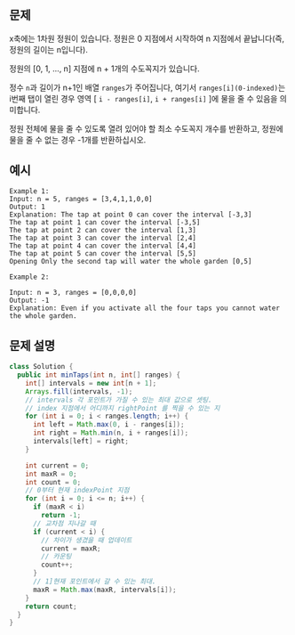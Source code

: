 #

## 문제

x축에는 1차원 정원이 있습니다. 정원은 0 지점에서 시작하여 n 지점에서 끝납니다(즉, 정원의 길이는 n입니다).

정원의 [0, 1, ..., n] 지점에 n + 1개의 수도꼭지가 있습니다.

정수 `n`과 길이가 n+1인 배열 `ranges`가 주어집니다, 여기서 `ranges[i](0-indexed)`는 i번째 탭이 열린 경우 영역 [ `i - ranges[i]`, `i + ranges[i]` ]에 물을 줄 수 있음을 의미합니다.

정원 전체에 물을 줄 수 있도록 열려 있어야 할 최소 수도꼭지 개수를 반환하고, 정원에 물을 줄 수 없는 경우 -1개를 반환하십시오.

## 예시

```
Example 1:
Input: n = 5, ranges = [3,4,1,1,0,0]
Output: 1
Explanation: The tap at point 0 can cover the interval [-3,3]
The tap at point 1 can cover the interval [-3,5]
The tap at point 2 can cover the interval [1,3]
The tap at point 3 can cover the interval [2,4]
The tap at point 4 can cover the interval [4,4]
The tap at point 5 can cover the interval [5,5]
Opening Only the second tap will water the whole garden [0,5]
```

```
Example 2:

Input: n = 3, ranges = [0,0,0,0]
Output: -1
Explanation: Even if you activate all the four taps you cannot water the whole garden.
```

## 문제 설명

```java
class Solution {
  public int minTaps(int n, int[] ranges) {
    int[] intervals = new int[n + 1];
    Arrays.fill(intervals, -1);
    // intervals 각 포인트가 가질 수 있는 최대 값으로 셋팅.
    // index 지점에서 어디까지 rightPoint 를 찍을 수 있는 지
    for (int i = 0; i < ranges.length; i++) {
      int left = Math.max(0, i - ranges[i]);
      int right = Math.min(n, i + ranges[i]);
      intervals[left] = right;
    }

    int current = 0;
    int maxR = 0;
    int count = 0;
    // 0부터 현재 indexPoint 지점
    for (int i = 0; i <= n; i++) {
      if (maxR < i)
        return -1;
      // 교차점 지나갈 때
      if (current < i) {
        // 차이가 생겼을 때 업데이트
        current = maxR;
        // 카운팅
        count++;
      }
      // 1]현재 포인트에서 갈 수 있는 최대.
      maxR = Math.max(maxR, intervals[i]);
    }
    return count;
  }
}
```
